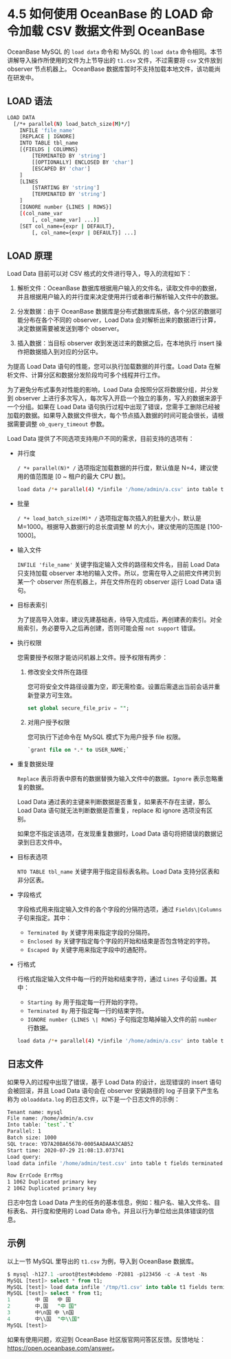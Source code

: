 # 4.5 如何使用 OceanBase 的 LOAD 命令加载 CSV 数据文件到 OceanBase

OceanBase MySQL 的 `load data` 命令和 MySQL 的 `load data` 命令相同。本节讲解导入操作所使用的文件为上节导出的 `t1.csv` 文件，不过需要将 `csv` 文件放到 observer 节点机器上。 OceanBase 数据库暂时不支持加载本地文件，该功能尚在研发中。

## LOAD 语法

```bash
LOAD DATA
  [/*+ parallel(N) load_batch_size(M)*/]
    INFILE 'file_name'
    [REPLACE | IGNORE]
    INTO TABLE tbl_name
    [{FIELDS | COLUMNS}
        [TERMINATED BY 'string']
        [[OPTIONALLY] ENCLOSED BY 'char']
        [ESCAPED BY 'char']
    ]
    [LINES
        [STARTING BY 'string']
        [TERMINATED BY 'string']
    ]
    [IGNORE number {LINES | ROWS}]
    [(col_name_var
        [, col_name_var] ...)]
    [SET col_name={expr | DEFAULT},
        [, col_name={expr | DEFAULT}] ...]
```

## LOAD 原理

Load Data 目前可以对 CSV 格式的文件进行导入，导入的流程如下：

1. 解析文件：OceanBase 数据库根据用户输入的文件名，读取文件中的数据，并且根据用户输入的并行度来决定使用并行或者串行解析输入文件中的数据。

2. 分发数据：由于 OceanBase 数据库是分布式数据库系统，各个分区的数据可能分布在各个不同的 observer，Load Data 会对解析出来的数据进行计算，决定数据需要被发送到哪个 observer。

3. 插入数据：当目标 observer 收到发送过来的数据之后，在本地执行 insert 操作把数据插入到对应的分区中。

为提高 Load Data 语句的性能，您可以执行加载数据的并行度。Load Data 在解析文件、计算分区和数据分发阶段均可多个线程并行工作。

为了避免分布式事务对性能的影响，Load Data 会按照分区将数据分组，并分发到 observer 上进行多次写入，每次写入开启一个独立的事务，写入的数据来源于一个分组。如果在 Load Data 语句执行过程中出现了错误，您需手工删除已经被加载的数据。如果导入数据文件很大，每个节点插入数据的时间可能会很长，请根据需要调整 `ob_query_timeout` 参数。

Load Data 提供了不同选项支持用户不同的需求，目前支持的选项有：

* 并行度
  
   `/ *+ parallel(N)* /` 选项指定加载数据的并行度，默认值是 N=4，建议使用的值范围是 [0 ~ 租户的最大 CPU 数]。

    ```bash
    load data /*+ parallel(4) */infile '/home/admin/a.csv' into table t
    ```

* 批量
  
  `/ *+ load_batch_size(M)* /` 选项指定每次插入的批量大小，默认是 M=1000。根据导入数据行的总长度调整 M 的大小，建议使用的范围是 [100-1000]。

* 输入文件
  
  `INFILE 'file_name'` 关键字指定输入文件的路径和文件名，目前 Load Data 只支持加载 observer 本地的输入文件。所以，您需在导入之前把文件拷贝到某一个 observer 所在机器上，并在文件所在的 observer 运行 Load Data 语句。

* 目标表索引
  
  为了提高导入效率，建议先建基础表，待导入完成后，再创建表的索引。对全局索引，务必要导入之后再创建，否则可能会报 `not support` 错误。

* 执行权限
  
  您需要授予权限才能访问机器上文件。授予权限有两步：

  1. 修改安全文件所在路径

     您可将安全文件路径设置为空，即无需检查。设置后需退出当前会话并重新登录方可生效。

     ```sql
     set global secure_file_priv = "";
     ```

  2. 对用户授予权限

     您可执行下述命令在 MySQL 模式下为用户授予 file 权限。

     ```sql
     `grant file on *.* to USER_NAME;`
     ```

* 重复数据处理
  
  `Replace` 表示将表中原有的数据替换为输入文件中的数据。`Ignore` 表示忽略重复的数据。
  
  Load Data 通过表的主键来判断数据是否重复，如果表不存在主键，那么 Load Data 语句就无法判断数据是否重复，replace 和 ignore 选项没有区别。
  
  如果您不指定该选项，在发现重复数据时，Load Data 语句将把错误的数据记录到日志文件中。

* 目标表选项
  
  `NTO TABLE tbl_name` 关键字用于指定目标表名称。Load Data 支持分区表和非分区表。

* 字段格式
  
  字段格式用来指定输入文件的各个字段的分隔符选项，通过 `Fields\|Columns` 子句来指定。其中：
  * `Terminated By` 关键字用来指定字段的分隔符。
  * `Enclosed By` 关键字指定每个字段的开始和结束是否包含特定的字符。
  * `Escaped By` 关键字用来指定字段中的通配符。

* 行格式
  
  行格式指定输入文件中每一行的开始和结束字符，通过 `Lines` 子句设置。其中：
  * `Starting By` 用于指定每一行开始的字符。
  * `Terminated By` 用于指定每一行的结束字符。
  * `IGNORE number {LINES \| ROWS}` 子句指定忽略掉输入文件的前 `number` 行数据。

  ```bash
  load data /*+ parallel(4) */infile '/home/admin/a.csv' into table t fields terminated by ',' lines terminated by '\n';
  ```

## 日志文件

如果导入的过程中出现了错误，基于 Load Data 的设计，出现错误的 insert 语句会被回滚，并且 Load Data 语句会在 observer 安装路径的 log 子目录下产生名称为 `obloaddata.log` 的日志文件，以下是一个日志文件的示例：

```bash
Tenant name: mysql
File name: /home/admin/a.csv
Into table: `test`.`t`
Parallel: 1
Batch size: 1000
SQL trace: YD7A20BA65670-0005AADAAA3CAB52
Start time: 2020-07-29 21:08:13.073741
Load query:
load data infile '/home/admin/test.csv' into table t fields terminated by ',' lines terminated by '\n'

Row ErrCode ErrMsg
1 1062 Duplicated primary key
2 1062 Duplicated primary key
```

日志中包含 Load Data 产生的任务的基本信息，例如：租户名、输入文件名、目标表名、并行度和使用的 Load Data 命令。并且以行为单位给出具体错误的信息。

## 示例

以上一节 MySQL 里导出的 `t1.csv` 为例，导入到 OceanBase 数据库。

```sql
$ mysql -h127.1 -uroot@test#obdemo -P2881 -p123456 -c -A test -Ns
MySQL [test]> select * from t1;
MySQL [test]> load data infile '/tmp/t1.csv' into table t1 fields terminated by ',' enclosed by '"' lines terminated by '\n' ;
MySQL [test]> select * from t1;
1        中 国   中 国
2        中,国   "中 国"
3        中\n国 中 \n国
4        中\\国  "中\\国"
MySQL [test]>
```

如果有使用问题，欢迎到 OceanBase 社区版官网问答区反馈。反馈地址：<https://open.oceanbase.com/answer>。
